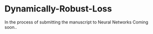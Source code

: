 # Dynamically-Robust-Loss
In the process of submitting the manuscript to Neural Networks 
Coming soon..
